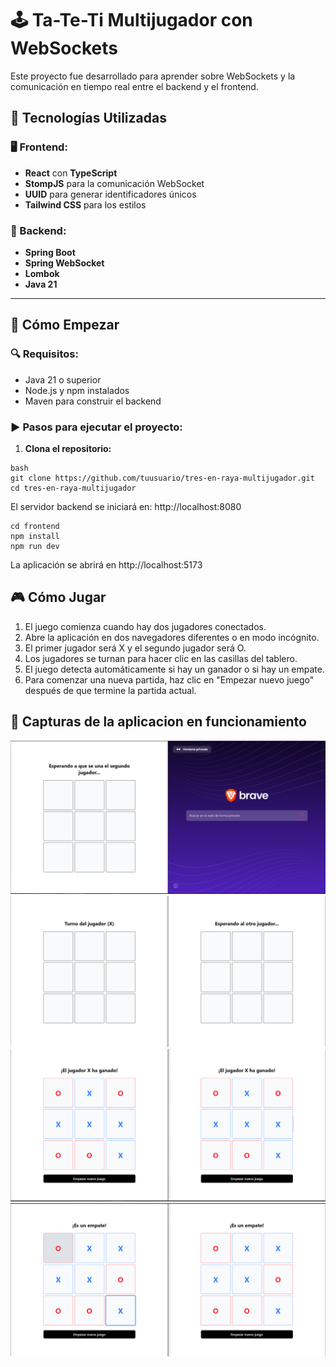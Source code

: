 # 🕹️ Ta-Te-Ti Multijugador con WebSockets

Este proyecto fue desarrollado para aprender sobre WebSockets y la comunicación en tiempo real entre el backend y el frontend.

## 🚀 Tecnologías Utilizadas

### 🖥️ Frontend:
- **React** con **TypeScript**
- **StompJS** para la comunicación WebSocket
- **UUID** para generar identificadores únicos
- **Tailwind CSS** para los estilos

### 🔧 Backend:
- **Spring Boot**
- **Spring WebSocket**
- **Lombok**
- **Java 21**

---

## 📌 Cómo Empezar

### 🔍 Requisitos:
- Java 21 o superior
- Node.js y npm instalados
- Maven para construir el backend

### ▶️ Pasos para ejecutar el proyecto:

1. **Clona el repositorio:**
```
bash
git clone https://github.com/tuusuario/tres-en-raya-multijugador.git
cd tres-en-raya-multijugador
```
El servidor backend se iniciará en: http://localhost:8080

```
cd frontend
npm install
npm run dev
```
La aplicación se abrirá en http://localhost:5173

## 🎮 Cómo Jugar
1. El juego comienza cuando hay dos jugadores conectados.
2. Abre la aplicación en dos navegadores diferentes o en modo incógnito.
3. El primer jugador será X y el segundo jugador será O.
4. Los jugadores se turnan para hacer clic en las casillas del tablero.
5. El juego detecta automáticamente si hay un ganador o si hay un empate.
6. Para comenzar una nueva partida, haz clic en "Empezar nuevo juego" después de que termine la partida actual.

## 📸 Capturas de la aplicacion en funcionamiento
![alt text](readmeImgs/1.PNG)
![alt text](readmeImgs/2.PNG)
![alt text](readmeImgs/3.PNG)
![alt text](readmeImgs/4.PNG)
